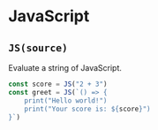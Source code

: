 # JavaScript

## `JS(source)`

Evaluate a string of JavaScript.

```javascript
const score = JS("2 + 3")
const greet = JS(`() => {
    print("Hello world!")
    print("Your score is: ${score}")
}`)
```

